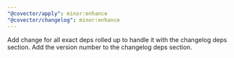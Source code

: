 ```yaml
---
"@covector/apply": minor:enhance
"@covector/changelog": minor:enhance
---
```


Add change for all exact deps rolled up to handle it with the changelog deps section. Add the version number to the changelog deps section.
